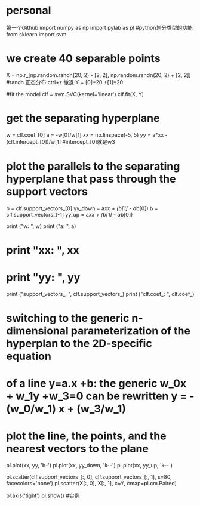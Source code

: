 # personal
第一个Github
import numpy as np
import pylab as pl         #python划分类型的功能
from sklearn import svm

# we create 40 separable points
X = np.r_[np.random.randn(20, 2) - [2, 2], np.random.randn(20, 2) + [2, 2]]  #randn 正态分布     ctrl+z  撤退
Y = [0]*20 +[1]*20

#fit the model
clf = svm.SVC(kernel='linear')
clf.fit(X, Y)

# get the separating hyperplane
w = clf.coef_[0]
a = -w[0]/w[1]
xx = np.linspace(-5, 5)
yy = a*xx - (clf.intercept_[0])/w[1]        #intercept_[0]就是w3

# plot the parallels to the separating hyperplane that pass through the support vectors
b = clf.support_vectors_[0]
yy_down = a*xx + (b[1] - a*b[0])
b = clf.support_vectors_[-1]
yy_up = a*xx + (b[1] - a*b[0])

print ("w: ", w)
print ("a: ", a)

# print "xx: ", xx
# print "yy: ", yy
print ("support_vectors_: ", clf.support_vectors_)
print ("clf.coef_: ", clf.coef_)

# switching to the generic n-dimensional parameterization of the hyperplan to the 2D-specific equation
# of a line y=a.x +b: the generic w_0x + w_1y +w_3=0 can be rewritten y = -(w_0/w_1) x + (w_3/w_1)


# plot the line, the points, and the nearest vectors to the plane
pl.plot(xx, yy, 'b-')
pl.plot(xx, yy_down, 'k--')
pl.plot(xx, yy_up, 'k--')

pl.scatter(clf.support_vectors_[:, 0], clf.support_vectors_[:, 1],
          s=80, facecolors='none')
pl.scatter(X[:, 0], X[:, 1], c=Y, cmap=pl.cm.Paired)

pl.axis('tight')
pl.show()
#实例
